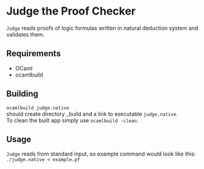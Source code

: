 # Judge the Proof Checker
`Judge` reads proofs of logic formulas written in natural deduction system and validates them.

## Requirements
* OCaml
* ocamlbuild

## Building
`ocamlbuild judge.native`  
should create directory _build and a link to executable `judge.native`.  
To clean the built app simply use `ocamlbuild -clean`.  

## Usage
`Judge` reads from standard input, so example command would look like this:  
`./judge.native < example.pf`  


